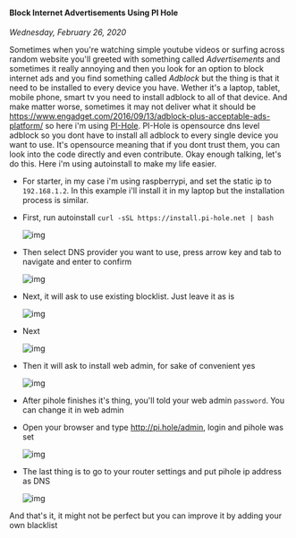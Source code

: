 #### Block Internet Advertisements Using PI Hole
_Wednesday, February 26, 2020_

Sometimes when you're watching simple youtube videos or surfing across random website 
you'll greeted with something called _Advertisements_ and sometimes it really annoying 
and then you look for an option to block internet ads and you find something called 
_Adblock_ but the thing is that it need to be installed to every device you have. 
Wether it's a laptop, tablet, mobile phone, smart tv you need to install adblock to 
all of that device. And make matter worse, sometimes it may not deliver what it should be 
<https://www.engadget.com/2016/09/13/adblock-plus-acceptable-ads-platform/> so here i'm 
using [PI-Hole](https://pi-hole.net/). PI-Hole is opensource dns level adblock so you dont 
have to install all adblock to every single device you want to use. It's opensource meaning 
that if you dont trust them, you can look into the code directly and even contribute. 
Okay enough talking, let's do this. Here i'm using autoinstall to make my life easier.

* For starter, in my case i'm using raspberrypi, and set the static ip to `192.168.1.2`. In this example i'll 
install it in my laptop but the installation process is similar.
* First, run autoinstall `curl -sSL https://install.pi-hole.net | bash`

    <div class="row">
        <div class="col-sm-3"></div>
        <div class="col-sm-6">
            <div class="img-thumbnail">
                <img class="img-fluid" loading="lazy" src="./posts/2020-02-06-block-internet-advertisements-using-pi-hole/1.png" alt="img">
            </div>
        </div>
        <div class="col-sm-3"></div>
    </div>

* Then select DNS provider you want to use, press arrow key and tab to navigate and enter to confirm

    <div class="row">
        <div class="col-sm-3"></div>
        <div class="col-sm-6">
            <div class="img-thumbnail">
                <img class="img-fluid" loading="lazy" src="./posts/2020-02-06-block-internet-advertisements-using-pi-hole/2.png" alt="img">
            </div>
        </div>
        <div class="col-sm-3"></div>
    </div>

* Next, it will ask to use existing blocklist. Just leave it as is

    <div class="row">
        <div class="col-sm-3"></div>
        <div class="col-sm-6">
            <div class="img-thumbnail">
                <img class="img-fluid" loading="lazy" src="./posts/2020-02-06-block-internet-advertisements-using-pi-hole/3.png" alt="img">
            </div>
        </div>
        <div class="col-sm-3"></div>
    </div>

* Next

    <div class="row">
        <div class="col-sm-3"></div>
        <div class="col-sm-6">
            <div class="img-thumbnail">
                <img class="img-fluid" loading="lazy" src="./posts/2020-02-06-block-internet-advertisements-using-pi-hole/4.png" alt="img">
            </div>
        </div>
        <div class="col-sm-3"></div>
    </div>

* Then it will ask to install web admin, for sake of convenient yes

    <div class="row">
        <div class="col-sm-3"></div>
        <div class="col-sm-6">
            <div class="img-thumbnail">
                <img class="img-fluid" loading="lazy" src="./posts/2020-02-06-block-internet-advertisements-using-pi-hole/5.png" alt="img">
            </div>
        </div>
        <div class="col-sm-3"></div>
    </div>

* After pihole finishes it's thing, you'll told your web admin `password`. You can change it in web admin
* Open your browser and type <http://pi.hole/admin>, login and pihole was set

    <div class="row">
        <div class="col-sm-3"></div>
        <div class="col-sm-6">
            <div class="img-thumbnail">
                <img class="img-fluid" loading="lazy" src="./posts/2020-02-06-block-internet-advertisements-using-pi-hole/6.png" alt="img">
            </div>
        </div>
        <div class="col-sm-3"></div>
    </div>

* The last thing is to go to your router settings and put pihole ip address as DNS

    <div class="row">
        <div class="col-sm-3"></div>
        <div class="col-sm-6">
            <div class="img-thumbnail">
                <img class="img-fluid" loading="lazy" src="./posts/2020-02-06-block-internet-advertisements-using-pi-hole/7.png" alt="img">
            </div>
        </div>
        <div class="col-sm-3"></div>
    </div>

And that's it, it might not be perfect but you can improve it by adding your own blacklist